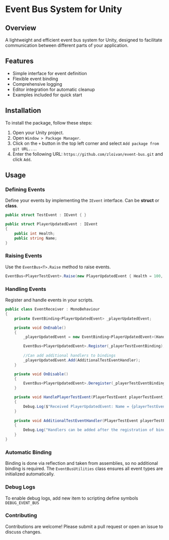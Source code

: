 # Event Bus System for Unity

## Overview
A lightweight and efficient event bus system for Unity, designed to facilitate communication between different parts of your application.

## Features
- Simple interface for event definition
- Flexible event binding
- Comprehensive logging
- Editor integration for automatic cleanup
- Examples included for quick start

## Installation
To install the package, follow these steps:

1. Open your Unity project.
2. Open `Window > Package Manager`.
3. Click on the `+` button in the top left corner and select `Add package from git URL...`.
4. Enter the following URL: `https://github.com/zloivan/event-bus.git` and click `Add`.

## Usage
### Defining Events
Define your events by implementing the `IEvent` interface. Can be **struct** or **class**.

```csharp
public struct TestEvent : IEvent { }

public struct PlayerUpdatedEvent : IEvent 
{
    public int Health;
    public string Name;
}
```
### Raising Events
Use the `EventBus<T>.Raise` method to raise events.
```csharp
EventBus<PlayerTestEvent>.Raise(new PlayerUpdatedEvent { Health = 100, Name = "Player1" });
```
### Handling Events
Register and handle events in your scripts.

```csharp
public class EventReceiver : MonoBehaviour
{
    private EventBinding<PlayerUpdatedEvent> _playerUpdatedEvent;

    private void OnEnable()
    {
        _playerUpdatedEvent = new EventBinding<PlayerUpdatedEvent>(HandlePlayerTestEvent);

        EventBus<PlayerUpdatedEvent>.Register(_playerTestEventBinding);
        
        //Can add additional handlers to bindings
        _playerUpdatedEvent.Add(AdditionalTestEventHandler);
    }

    private void OnDisable()
    {
        EventBus<PlayerUpdatedEvent>.Deregister(_playerTestEventBinding);
    }

    private void HandlePlayerTestEvent(PlayerTestEvent playerTestEvent)
    {
        Debug.Log($"Received PlayerUpdatedEvent: Name = {playerTestEvent.Name}, Health = {playerTestEvent.Health}");
    }
    
    private void AdditionalTestEventHandler(PlayerTestEvent playerTestEvent)
    {
        Debug.Log("Handlers can be added after the registration of binder");
    }
}

```

### Automatic Binding
Binding is done via reflection and taken from assemblies, so no additional binding is required. The `EventBusUtilities` class ensures all event types are initialized automatically.

### Debug Logs
To enable debug logs, add new item to scripting define symbols `DEBUG_EVENT_BUS`

### Contributing
Contributions are welcome! Please submit a pull request or open an issue to discuss changes.
